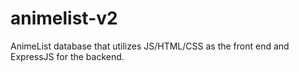 # animelist-v2
AnimeList database that utilizes JS/HTML/CSS as the front end and ExpressJS for the backend.
